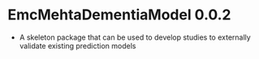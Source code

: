 EmcMehtaDementiaModel 0.0.2
======================
  - A skeleton package that can be used to develop studies to externally validate existing prediction models